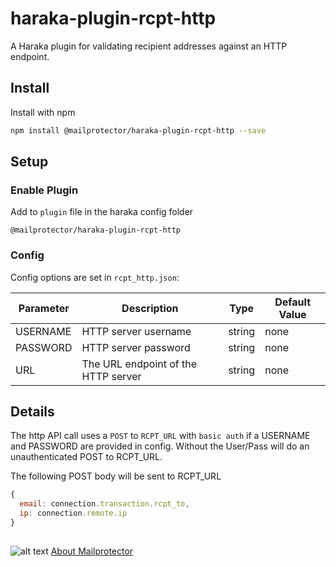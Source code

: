 # haraka-plugin-rcpt-http
A Haraka plugin for validating recipient addresses against an HTTP endpoint.

## Install

Install with npm
```bash
npm install @mailprotector/haraka-plugin-rcpt-http --save
```

## Setup
### Enable Plugin
Add to `plugin` file in the haraka config folder
```text
@mailprotector/haraka-plugin-rcpt-http
```

### Config

Config options are set in `rcpt_http.json`:

| Parameter               | Description                                   | Type   | Default Value |
| ----------------------- | --------------------------------------------- | ------ | ------------- |
| USERNAME                | HTTP server username                          | string | none          |
| PASSWORD                | HTTP server password                          | string | none          |
| URL                     | The URL endpoint of the HTTP server           | string | none          |

## Details
The http API call uses a `POST` to `RCPT_URL` with `basic auth` if a USERNAME and PASSWORD are provided in config.
Without the User/Pass will do an unauthenticated POST to RCPT_URL.

The following POST body will be sent to RCPT_URL
```js
{
  email: connection.transaction.rcpt_to,
  ip: connection.remote.ip
}
```

##
![alt text](https://i1.wp.com/mailprotector.com/wp-content/uploads/2020/03/cropped-logo-2x.png)
[About Mailprotector](https://mailprotector.com/about-mailprotector)
